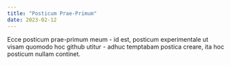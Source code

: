 ```yaml
---
title: "Posticum Prae-Primum"
date: 2023-02-12
---
```

Ecce posticum prae-primum meum - id est, posticum experimentale ut visam quomodo hoc github utitur - adhuc temptabam postica creare, ita hoc posticum nullam continet.
